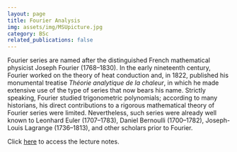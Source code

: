 ```yaml
---
layout: page
title: Fourier Analysis
img: assets/img/MSUpicture.jpg
category: BSc
related_publications: false
---
```


Fourier series are named after the distinguished French mathematical physicist Joseph Fourier (1768–1830). In the early nineteenth century, Fourier worked on the theory of heat conduction and, in 1822, published his monumental treatise *Théorie analytique de la chaleur*, in which he made extensive use of the type of series that now bears his name. Strictly speaking, Fourier studied trigonometric polynomials; according to many historians, his direct contributions to a rigorous mathematical theory of Fourier series were limited. Nevertheless, such series were already well known to Leonhard Euler (1707–1783), Daniel Bernoulli (1700–1782), Joseph-Louis Lagrange (1736–1813), and other scholars prior to Fourier.

Click [here](https://galobelwang.github.io/file/FourierAnalysis.pdf) to access the lecture notes.
